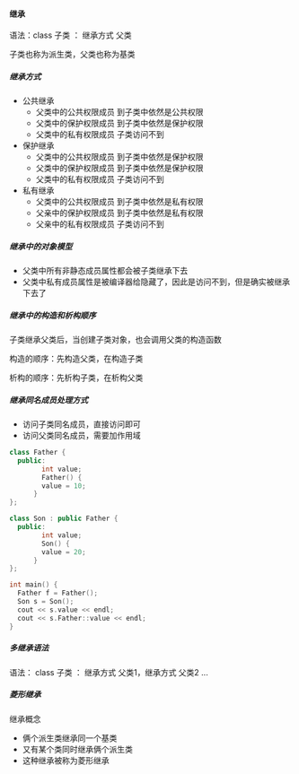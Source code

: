 #### 继承

语法：class 子类 ： 继承方式 父类

子类也称为派生类，父类也称为基类

##### 继承方式

* 公共继承
  * 父类中的公共权限成员 到子类中依然是公共权限
  * 父类中的保护权限成员 到子类中依然是保护权限
  * 父类中的私有权限成员 子类访问不到
* 保护继承
  * 父类中的公共权限成员 到子类中依然是保护权限
  * 父类中的保护权限成员 到子类中依然是保护权限
  * 父类中的私有权限成员 子类访问不到
* 私有继承
  * 父类中的公共权限成员 到子类中依然是私有权限
  * 父亲中的保护权限成员 到子类中依然是私有权限
  * 父亲中的私有权限成员 子类访问不到

##### 继承中的对象模型

* 父类中所有非静态成员属性都会被子类继承下去
* 父类中私有成员属性是被编译器给隐藏了，因此是访问不到，但是确实被继承下去了

##### 继承中的构造和析构顺序

子类继承父类后，当创建子类对象，也会调用父类的构造函数

构造的顺序：先构造父类，在构造子类

析构的顺序：先析构子类，在析构父类

##### 继承同名成员处理方式

* 访问子类同名成员，直接访问即可
* 访问父类同名成员，需要加作用域

```c++
class Father {
  public:
  		int value;
  		Father() {
        value = 10;
      }
};

class Son : public Father {
  public:
  		int value;
  		Son() {
        value = 20;
      }
};

int main() {
  Father f = Father();
  Son s = Son();
  cout << s.value << endl;
  cout << s.Father::value << endl;
}
```

##### 多继承语法

语法： class 子类 ： 继承方式 父类1，继承方式 父类2 ...

##### 菱形继承

继承概念

* 俩个派生类继承同一个基类
* 又有某个类同时继承俩个派生类
* 这种继承被称为菱形继承





